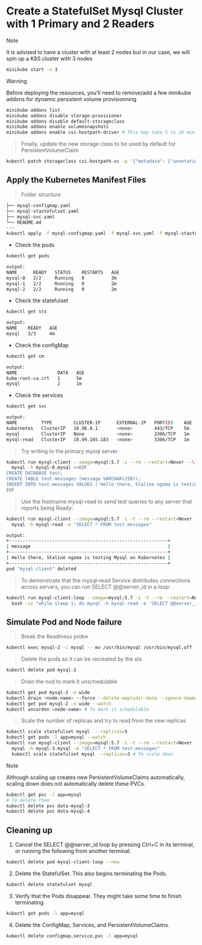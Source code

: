 # Create a StatefulSet Mysql Cluster with 1 Primary and 2 Readers
> [!NOTE] 
> It is advised to have a cluster with at least 2 nodes but in our case, we will spin up a K8S cluster with 3 nodes
```sh
minikube start -n 3
```
> [!WARNING]
> Before deploying the resources, you'll need to remove/add a few minikube addons for dynamic persistent volume provisionning
```sh
minikube addons list
minikube addons disable storage-provisioner
minikube addons disable default-storageclass
minikube addons enable volumesnapshots
minikube addons enable csi-hostpath-driver # This may take 5 to 10 min
```
> Finally, update the new storage class to be used by default for PersistentVolumeClaim
```sh
kubectl patch storageclass csi-hostpath-sc -p '{"metadata": {"annotations":{"storageclass.kubernetes.io/is-default-class":"true"}}}'
```
## Apply the Kubernetes Manifest Files
> Folder structure
```sh
├── mysql-configmap.yaml
├── mysql-stastefulset.yaml
├── mysql-svc.yaml
└── README.md
---
kubectl apply -f mysql-configmap.yaml -f mysql-svc.yaml -f mysql-stastefulset.yaml
```
- Check the pods
```sh
kubectl get pods

output:
NAME      READY   STATUS    RESTARTS   AGE
mysql-0   2/2     Running   0          3m
mysql-1   2/2     Running   0          2m
mysql-2   2/2     Running   0          2m
```
- Check the statefulset
```sh
kubectl get sts

output:
NAME    READY   AGE
mysql   3/3     4m
```
- Check the configMap
```sh
kubectl get cm

output:
NAME               DATA   AGE
kube-root-ca.crt   1      5m
mysql              2      1m
```
- Check the services
```sh
kubectl get svc

output:
NAME         TYPE        CLUSTER-IP      EXTERNAL-IP   PORT(S)    AGE
kubernetes   ClusterIP   10.96.0.1       <none>        443/TCP    5m
mysql        ClusterIP   None            <none>        3306/TCP   1m
mysql-read   ClusterIP   10.99.185.183   <none>        3306/TCP   1m
```
> Try writing to the primary mysql server
```sh
kubectl run mysql-client --image=mysql:5.7 -i --rm --restart=Never --\
  mysql -h mysql-0.mysql <<EOF
CREATE DATABASE test;
CREATE TABLE test.messages (message VARCHAR(250));
INSERT INTO test.messages VALUES ('Hello there, Staline ngoma is testing Mysql on Kubernetes');
EOF
```
> Use the hostname mysql-read to send test queries to any server that reports being Ready:
```sh
kubectl run mysql-client --image=mysql:5.7 -i -t --rm --restart=Never --\
  mysql -h mysql-read -e "SELECT * FROM test.messages"

output:
+-----------------------------------------------------------+
| message                                                   |
+-----------------------------------------------------------+
| Hello there, Staline ngoma is testing Mysql on Kubernetes |
+-----------------------------------------------------------+
pod "mysql-client" deleted
```
> To demonstrate that the mysql-read Service distributes connections across servers, you can run SELECT @@server_id in a loop:
```sh
kubectl run mysql-client-loop --image=mysql:5.7 -i -t --rm --restart=Never --\
  bash -ic "while sleep 1; do mysql -h mysql-read -e 'SELECT @@server_id,NOW()'; done"
```
## Simulate Pod and Node failure
> Break the Readiness probe
```sh
kubectl exec mysql-2 -c mysql -- mv /usr/bin/mysql /usr/bin/mysql.off
```
> Delete the pods so it can be recreated by the sts
```sh
kubectl delete pod mysql-2
```
> Drain the nod to mark it unschedulable
```sh
kubectl get pod mysql-2 -o wide
kubectl drain <node-name> --force --delete-emptydir-data --ignore-daemonsets
kubectl get pod mysql-2 -o wide --watch
kubectl uncordon <node-name> # To mark it schedulable
```
> Scale the number of replicas and try to read from the new replicas
```sh
kubectl scale statefulset mysql  --replicas=5
kubectl get pods -l app=mysql --watch
kubectl run mysql-client --image=mysql:5.7 -i -t --rm --restart=Never --\
  mysql -h mysql-3.mysql -e "SELECT * FROM test.messages"
  kubectl scale statefulset mysql --replicas=3 # To scale down
```
> [!Note]
> Although scaling up creates new PersistentVolumeClaims automatically, scaling down does not automatically delete these PVCs.
```sh
kubectl get pvc -l app=mysql
# To delete them
kubectl delete pvc data-mysql-3
kubectl delete pvc data-mysql-4
```
## Cleaning up
1. Cancel the SELECT @@server_id loop by pressing Ctrl+C in its terminal, or running the following from another terminal:
```sh
kubectl delete pod mysql-client-loop --now
```
2. Delete the StatefulSet. This also begins terminating the Pods.
```sh
kubectl delete statefulset mysql
```
3. Verify that the Pods disappear. They might take some time to finish terminating.
```sh
kubectl get pods -l app=mysql
```
4. Delete the ConfigMap, Services, and PersistentVolumeClaims.
```sh
kubectl delete configmap,service,pvc -l app=mysql
```